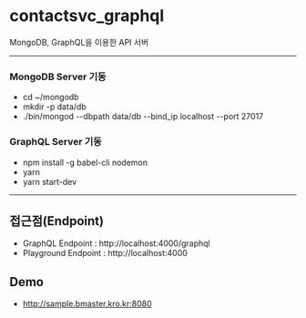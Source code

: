 # contactsvc_graphql
MongoDB, GraphQL을 이용한 API 서버

------------------------------
### MongoDB Server 기동
* cd ~/mongodb
* mkdir -p data/db
* ./bin/mongod --dbpath data/db --bind_ip localhost --port 27017

### GraphQL Server 기동
* npm install -g babel-cli nodemon
* yarn
* yarn start-dev
---------------------------
## 접근점(Endpoint)
* GraphQL Endpoint : http://localhost:4000/graphql
* Playground Endpoint : http://localhost:4000

## Demo 
* http://sample.bmaster.kro.kr:8080
